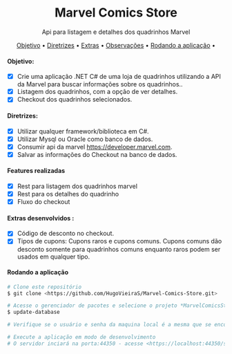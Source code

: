 <h1 align="center">Marvel Comics Store</h1>

<p align="center">Api para listagem e detalhes dos quadrinhos Marvel</p>

<p align="center">
 <a href="#objetivo">Objetivo</a> •
 <a href="#tecnologias">Diretrizes</a> • 
 <a href="#contribuicao">Extras</a> • 
 <a href="#observacoes"> Observações</a> • 
 <a href="#observacoes"> Rodando a aplicação</a> • 
</p>

#### Objetivo:

- [x] Crie uma aplicação .NET C# de uma loja de quadrinhos utilizando a API da Marvel para buscar informações sobre os quadrinhos..              
- [x] Listagem dos quadrinhos, com a opção de ver detalhes.
- [x] Checkout dos quadrinhos selecionados.

#### Diretrizes:

- [x] Utilizar qualquer framework/biblioteca em C#.
- [x] Utilizar Mysql ou Oracle como banco de dados.
- [x] Consumir api da marvel https://developer.marvel.com.
- [x] Salvar as informações do Checkout na banco de dados.

#### Features realizadas

- [x] Rest para listagem dos quadrinhos marvel 
- [x] Rest para os detalhes do quadrinho
- [x] Fluxo do checkout 

#### Extras desenvolvidos :

- [x] Código de desconto no checkout.
- [x] Tipos de cupons: Cupons raros e cupons comuns. Cupons comuns dão desconto somente para quadrinhos comuns enquanto raros podem ser usados em qualquer tipo.

#### Rodando a aplicação

```bash
# Clone este repositório
$ git clone <https://github.com/HugoVieiraS/Marvel-Comics-Store.git>

# Acesse o gerenciador de pacotes e selecione o projeto *MarvelComicsStore.Infrastructure.Data*, e execute o seguinte comando para a criação do banco de dados
$ update-database

# Verifique se o usuário e senha da maquina local é a mesma que se encontra no arquivo appsettings.json

# Execute a aplicação em modo de desenvolvimento
# O servidor inciará na porta:44350 - acesse <https://localhost:44350/swagger>
```

